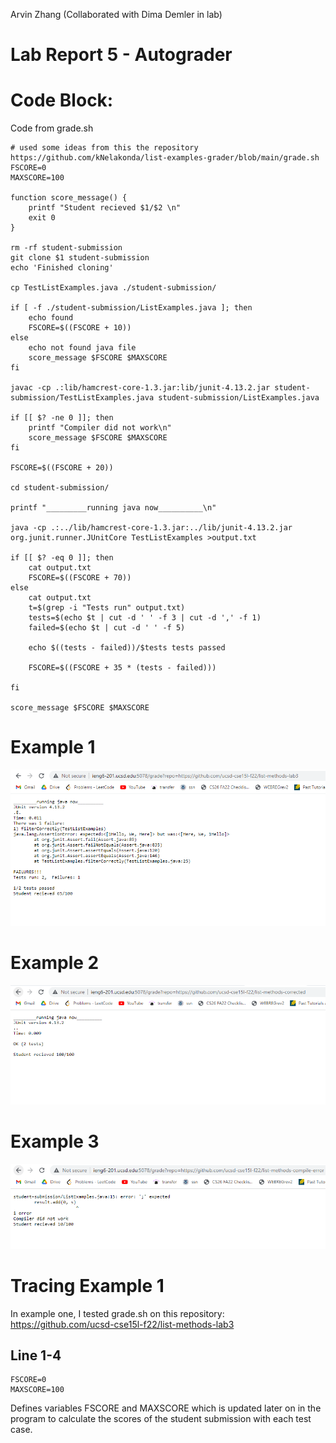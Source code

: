 Arvin Zhang
(Collaborated with Dima Demler in lab)

# Lab Report 5 - Autograder

# Code Block:

Code from grade.sh

```
# used some ideas from this the repository https://github.com/kNelakonda/list-examples-grader/blob/main/grade.sh
FSCORE=0
MAXSCORE=100

function score_message() {
    printf "Student recieved $1/$2 \n"
    exit 0
}

rm -rf student-submission
git clone $1 student-submission
echo 'Finished cloning'

cp TestListExamples.java ./student-submission/

if [ -f ./student-submission/ListExamples.java ]; then
    echo found
    FSCORE=$((FSCORE + 10))
else
    echo not found java file
    score_message $FSCORE $MAXSCORE
fi

javac -cp .:lib/hamcrest-core-1.3.jar:lib/junit-4.13.2.jar student-submission/TestListExamples.java student-submission/ListExamples.java

if [[ $? -ne 0 ]]; then
    printf "Compiler did not work\n"
    score_message $FSCORE $MAXSCORE
fi

FSCORE=$((FSCORE + 20))

cd student-submission/

printf "_________running java now__________\n"

java -cp .:../lib/hamcrest-core-1.3.jar:../lib/junit-4.13.2.jar org.junit.runner.JUnitCore TestListExamples >output.txt

if [[ $? -eq 0 ]]; then
    cat output.txt
    FSCORE=$((FSCORE + 70))
else
    cat output.txt
    t=$(grep -i "Tests run" output.txt)
    tests=$(echo $t | cut -d ' ' -f 3 | cut -d ',' -f 1)
    failed=$(echo $t | cut -d ' ' -f 5)

    echo $((tests - failed))/$tests tests passed

    FSCORE=$((FSCORE + 35 * (tests - failed)))

fi

score_message $FSCORE $MAXSCORE
```

# Example 1

![ example 1](./LabReport5Imgs/example1.png)

# Example 2

![ example 2](./LabReport5Imgs/example2.png)

# Example 3

![ example 3](./LabReport5Imgs/example3.png)

# Tracing Example 1

In example one, I tested grade.sh on this repository: https://github.com/ucsd-cse15l-f22/list-methods-lab3

## Line 1-4

```
FSCORE=0
MAXSCORE=100
```

Defines variables FSCORE and MAXSCORE which is updated later on in the program to calculate the scores of the student submission with each test case.
